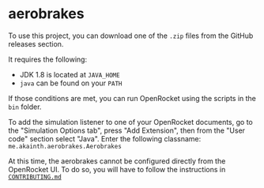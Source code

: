 # aerobrakes

To use this project, you can download one of the `.zip` files from the GitHub releases section.

It requires the following:
- JDK 1.8 is located at `JAVA_HOME`
- `java` can be found on your `PATH`

If those conditions are met, you can run OpenRocket using the scripts in the `bin` folder.

To add the simulation listener to one of your OpenRocket documents,
go to the "Simulation Options tab", press "Add Extension", then from the 
"User code" section select "Java". Enter the following classname: 
`me.akainth.aerobrakes.Aerobrakes`

At this time, the aerobrakes cannot be configured directly from the OpenRocket UI. 
To do so, you will have to follow the instructions in [`CONTRIBUTING.md`](CONTRIBUTING.md)
